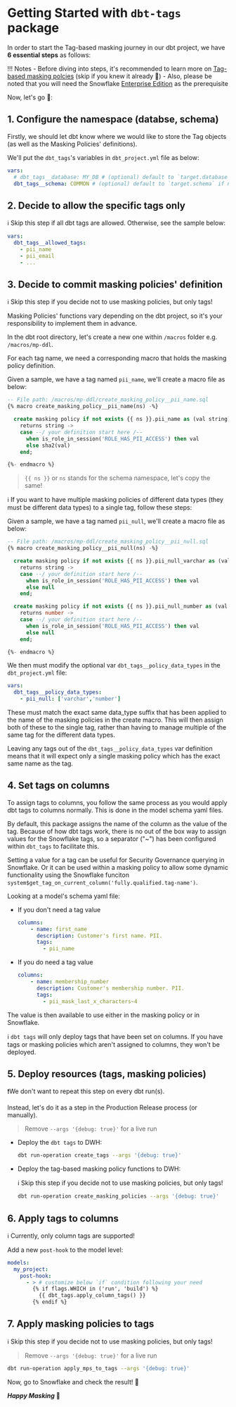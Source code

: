 # Getting Started with `dbt-tags` package

In order to start the Tag-based masking journey in our dbt project, we have **6 essential steps** as follows:

!!! Notes
    - Before diving into steps, it's recommended to learn more on [Tag-based masking polcies](https://docs.snowflake.com/en/user-guide/tag-based-masking-policies) (skip if you knew it already 💯)
    - Also, please be noted that you will need the Snowflake [Enterprise Edition](https://docs.snowflake.com/en/user-guide/intro-editions?ref=infintelambda) as the prerequisite

Now, let's go 🏃:

## 1. Configure the namespace (databse, schema)

Firstly, we should let dbt know where we would like to store the Tag objects (as well as the Masking Policies' definitions).

We'll put the `dbt_tags`'s variables in `dbt_project.yml` file as below:

```yml
vars:
  # dbt_tags__database: MY_DB # (optional) default to `target.database` if not specified
  dbt_tags__schema: COMMON # (optional) default to `target.schema` if not specified
```

## 2. Decide to allow the specific tags only

ℹ️ Skip this step if all dbt tags are allowed. Otherwise, see the sample below:

```yml
vars:
  dbt_tags__allowed_tags:
    - pii_name
    - pii_email
    - ...
```

## 3. Decide to commit masking policies' definition

ℹ️ Skip this step if you decide not to use masking policies, but only tags!

Masking Policies' functions vary depending on the dbt project, so it's your responsibility to implement them in advance.

In the dbt root directory, let's create a new one within `/macros` folder e.g. `/macros/mp-ddl`.

For each tag name, we need a corresponding macro that holds the masking policy definition.

Given a sample, we have a tag named `pii_name`, we'll create a macro file as below:

```sql
-- File path: /macros/mp-ddl/create_masking_policy__pii_name.sql
{% macro create_masking_policy__pii_name(ns) -%}

  create masking policy if not exists {{ ns }}.pii_name as (val string)
    returns string ->
    case --/ your definition start here /--
      when is_role_in_session('ROLE_HAS_PII_ACCESS') then val
      else sha2(val)
    end;

{%- endmacro %}
```

> `{{ ns }}` or `ns` stands for the schema namespace, let's copy the same!

ℹ️ If you want to have multiple masking policies of different data types (they must be different data types) to a single tag, follow these steps:

Given a sample, we have a tag named `pii_null`, we'll create a macro file as below:

```sql
-- File path: /macros/mp-ddl/create_masking_policy__pii_null.sql
{% macro create_masking_policy__pii_null(ns) -%}

  create masking policy if not exists {{ ns }}.pii_null_varchar as (val string)
    returns string ->
    case --/ your definition start here /--
      when is_role_in_session('ROLE_HAS_PII_ACCESS') then val
      else null
    end;

  create masking policy if not exists {{ ns }}.pii_null_number as (val number)
    returns number ->
    case --/ your definition start here /--
      when is_role_in_session('ROLE_HAS_PII_ACCESS') then val
      else null
    end;

{%- endmacro %}
```

We then must modify the optional var `dbt_tags__policy_data_types` in the `dbt_project.yml` file:

```yml
vars:
  dbt_tags__policy_data_types:
    - pii_null: ['varchar','number']
```

These must match the exact same data_type suffix that has been applied to the name of the masking policies in the create macro. This will then assign both of these to the single tag, rather than having to manage multiple of the same tag for the different data types.

Leaving any tags out of the `dbt_tags__policy_data_types` var definition means that it will expect only a single masking policy which has the exact same name as the tag.

## 4. Set tags on columns

To assign tags to columns, you follow the same process as you would apply dbt tags to columns normally. This is done in the model schema yaml files.

By default, this package assigns the name of the column as the value of the tag. Because of how dbt tags work, there is no out of the box way to assign values for the Snowflake tags, so a separator ("~") has been configured within `dbt_tags` to facilitate this.

Setting a value for a tag can be useful for Security Governance querying in Snowflake. Or it can be used within a masking policy to allow some dynamic functionality using the Snowflake funciton `system$get_tag_on_current_column('fully.qualified.tag-name')`.

Looking at a model's schema yaml file:

- If you don't need a tag value

  ```yml
  columns:
      - name: first_name
        description: Customer's first name. PII.
        tags:
          - pii_name
  ```

- If you do need a tag value

  ```yml
  columns:
      - name: membership_number
        description: Customer's membership number. PII.
        tags:
          - pii_mask_last_x_characters~4
  ```

The value is then available to use either in the masking policy or in Snowflake.

ℹ️ `dbt tags` will only deploy tags that have been set on columns. If you have tags or masking policies which aren't assigned to columns, they won't be deployed.

## 5. Deploy resources (tags, masking policies)

❗We don't want to repeat this step on every dbt run(s).

Instead, let's do it as a step in the Production Release process (or manually).

> Remove `--args '{debug: true}'` for a live run

- Deploy the `dbt tags` to DWH:

  ```bash
  dbt run-operation create_tags --args '{debug: true}'
  ```

- Deploy the tag-based masking policy functions to DWH:

  ℹ️ Skip this step if you decide not to use masking policies, but only tags!

  ```bash
  dbt run-operation create_masking_policies --args '{debug: true}'
  ```

## 6. Apply tags to columns

ℹ️ Currently, only column tags are supported!

Add a new `post-hook` to the model level:

```yml
models:
  my_project:
    post-hook:
      - > # customize below `if` condition following your need
        {% if flags.WHICH in ('run', 'build') %}
          {{ dbt_tags.apply_column_tags() }}
        {% endif %}
```

## 7. Apply masking policies to tags

ℹ️ Skip this step if you decide not to use masking policies, but only tags!

> Remove `--args '{debug: true}'` for a live run

```bash
dbt run-operation apply_mps_to_tags --args '{debug: true}'
```

Now, go to Snowflake and check the result! 🚀

**_Happy Masking_ 🎉**
